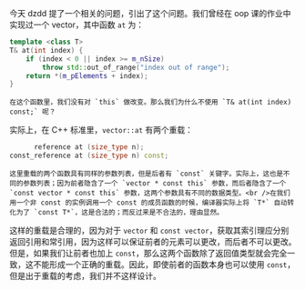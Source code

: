 今天 dzdd 提了一个相关的问题，引出了这个问题。我们曾经在 oop 课的作业中实现过一个 vector，其中函数 `at` 为：
```cpp
template <class T>
T& at(int index) {
    if (index < 0 || index >= m_nSize)
        throw std::out_of_range("index out of range");
    return *(m_pElements + index);
}
```
	在这个函数里，我们没有对 `this` 做改变。那么我们为什么不使用 `T& at(int index) const;` 呢？

实际上，在 C++ 标准里，`vector::at` 有两个重载：
```cpp
      reference at (size_type n);
const_reference at (size_type n) const;
```
	这里重载的两个函数具有同样的参数列表，但是后者有 `const` 关键字。实际上，这也是不同的参数列表；因为前者隐含了一个 `vector * const this` 参数，而后者隐含了一个 `const vector * const this` 参数，这两个参数具有不同的数据类型。<br />在我们用一个非 const 的实例调用一个 const 的成员函数的时候，编译器实际上将 `T*` 自动转化为了 `const T*`，这是合法的；而反过来是不合法的，理由显然。

这样的重载是合理的，因为对于 `vector` 和 `const vector`，获取其索引理应分别返回引用和常引用，因为这样可以保证前者的元素可以更改，而后者不可以更改。<br />但是，如果我们让前者也加上 `const`，那么这两个函数除了返回值类型就会完全一致，这不能形成一个正确的重载。因此，即使前者的函数本身也可以使用 `const`，但是出于重载的考虑，我们并不这样设计。
